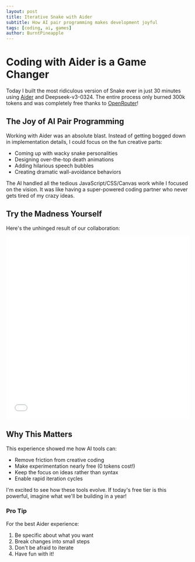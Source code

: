 ```yaml
---
layout: post
title: Iterative Snake with Aider
subtitle: How AI pair programming makes development joyful
tags: [coding, ai, games]
author: BurntPineapple
---
```


# Coding with Aider is a Game Changer

Today I built the most ridiculous version of Snake ever in just 30 minutes using [Aider](https://aider.chat/) and Deepseek-v3-0324. The entire process only burned 300k tokens and was completely free thanks to [OpenRouter](https://openrouter.ai/)!

## The Joy of AI Pair Programming

Working with Aider was an absolute blast. Instead of getting bogged down in implementation details, I could focus on the fun creative parts:

- Coming up with wacky snake personalities
- Designing over-the-top death animations 
- Adding hilarious speech bubbles
- Creating dramatic wall-avoidance behaviors

The AI handled all the tedious JavaScript/CSS/Canvas work while I focused on the vision. It was like having a super-powered coding partner who never gets tired of my crazy ideas.

## Try the Madness Yourself

Here's the unhinged result of our collaboration:

<iframe width="100%" height="500" src="/assets/iterativesnakes/Deepseekv3-0324-Chutes-fp8/Deepseekv3-0324run4.html" scrolling="no" style="border:none; overflow:hidden;"></iframe>

## Why This Matters

This experience showed me how AI tools can:
- Remove friction from creative coding
- Make experimentation nearly free (0 tokens cost!)
- Keep the focus on ideas rather than syntax
- Enable rapid iteration cycles

I'm excited to see how these tools evolve. If today's free tier is this powerful, imagine what we'll be building in a year!

### Pro Tip
For the best Aider experience:
1. Be specific about what you want
2. Break changes into small steps
3. Don't be afraid to iterate
4. Have fun with it!
